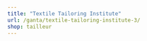 ```yaml
---
title: "Textile Tailoring Institute"
url: /ganta/textile-tailoring-institute-3/
shop: tailleur
---
```

